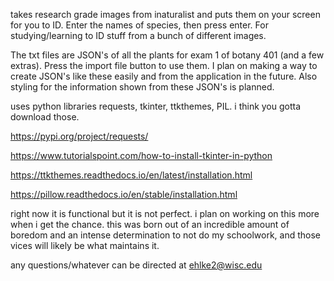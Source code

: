 takes research grade images from inaturalist and puts them on your screen for you to ID. Enter the names of species, then press enter. For studying/learning to ID stuff from a bunch of different images.

The txt files are JSON's of all the plants for exam 1 of botany 401 (and a few extras). Press the import file button to use them. I plan on making
a way to create JSON's like these easily and from the application in the future. Also styling for the information shown from these JSON's is planned.

uses python libraries requests, tkinter, ttkthemes, PIL. i think you gotta download those.

https://pypi.org/project/requests/

https://www.tutorialspoint.com/how-to-install-tkinter-in-python

https://ttkthemes.readthedocs.io/en/latest/installation.html

https://pillow.readthedocs.io/en/stable/installation.html

right now it is functional but it is not perfect. i plan on working on this more when i get the chance. this was born out of an incredible amount of boredom and an intense determination to not do my schoolwork, and those vices will likely be what maintains it.

any questions/whatever can be directed at ehlke2@wisc.edu
